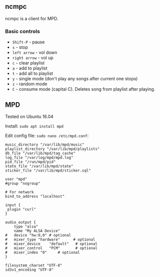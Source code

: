 ## ncmpc

ncmpc is a client for MPD.

### Basic controls

* `Shift-P` - pause
* `s` - stop
* `left arrow` - vol down
* `right arrow` - vol up
* `c` - clear playlist
* `a` - add to playlist
* `t` - add all to playlist
* `y` - single mode (don't play any songs after current one stops)
* `z` - random mode
* `C` - consume mode (capital C). Deletes song from playlist after playing.

## MPD

Tested on Ubuntu 16.04

Install: `sudo apt install mpd`

Edit config file: `sudo nano /etc/mpd.conf`:

```config
music_directory "/var/lib/mpd/music"
playlist_directory "/var/lib/mpd/playlists"
db_file "/var/lib/mpd/tag_cache"
log_file "/var/log/mpd/mpd.log"
pid_file "/run/mpd/pid"
state_file "/var/lib/mpd/state"
sticker_file "/var/lib/mpd/sticker.sql"

user "mpd"
#group "nogroup"

# For network
bind_to_address "localhost"

input {
 plugin "curl"
}

audio_output {
    type "alsa"
	name "My ALSA Device"
#	device "hw:0,0"	# optional
#	mixer_type "hardware"      # optional
#	mixer_device	"default"	# optional
#	mixer_control	"PCM"		# optional
#	mixer_index	"0"		# optional
}

filesystem_charset "UTF-8"
id3v1_encoding "UTF-8"
```
